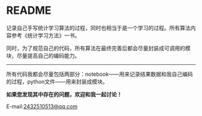 # README

记录自己手写统计学习算法的过程，同时也相当于是一个学习的过程。所有算法内容参考《统计学习方法》一书。

同时，为了规范自己的代码，所有算法在最终完善后都会尽量封装成可调用的模块，尽量提高自己的编码能力。

---

所有代码我都会尽量包括两部分：notebook——用来记录结果数据和我自己编码的过程，python文件——用来封装成模块。

**如果您发现其中存在的问题，欢迎和我一起讨论！**

E-mail:2432510513@qq.com